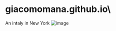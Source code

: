 # giacomomana.github.io\
An intaly in New York 
![image](https://github.com/GIACOMOMANA30/giacomomana/assets/145025613/4992f5d5-2281-4e62-a9b5-a0848ef22b96)

